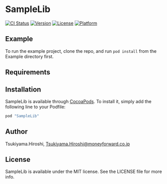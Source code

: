 # SampleLib

[![CI Status](http://img.shields.io/travis/Tsukiyama.Hiroshi/SampleLib.svg?style=flat)](https://travis-ci.org/Tsukiyama.Hiroshi/SampleLib)
[![Version](https://img.shields.io/cocoapods/v/SampleLib.svg?style=flat)](http://cocoapods.org/pods/SampleLib)
[![License](https://img.shields.io/cocoapods/l/SampleLib.svg?style=flat)](http://cocoapods.org/pods/SampleLib)
[![Platform](https://img.shields.io/cocoapods/p/SampleLib.svg?style=flat)](http://cocoapods.org/pods/SampleLib)

## Example

To run the example project, clone the repo, and run `pod install` from the Example directory first.

## Requirements

## Installation

SampleLib is available through [CocoaPods](http://cocoapods.org). To install
it, simply add the following line to your Podfile:

```ruby
pod "SampleLib"
```

## Author

Tsukiyama.Hiroshi, Tsukiyama.Hiroshi@moneyforward.co.jp

## License

SampleLib is available under the MIT license. See the LICENSE file for more info.
